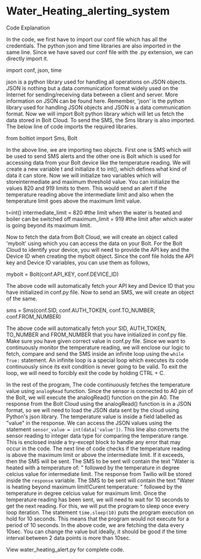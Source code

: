 # Water_Heating_alerting_system
Code Explanation

In the code, we first have to import our conf file which has all the credentials. 
The python json and time libraries are also imported in the same line. Since we have saved our conf file with the .py extension, we can directly import it.

import conf, json, time

json is a python library used for handling all operations on JSON objects. 
JSON is nothing but a data communication format widely used on the Internet for sending/receiving data between a client and server. More information on JSON can be found here.
Remember, 'json' is the python library used for handling JSON objects and JSON is a data communication format. 
Now we will import Bolt python library which will let us fetch the data stored in Bolt Cloud.
To send the SMS, the Sms library is also imported. The below line of code imports the required libraries.

from boltiot import Sms, Bolt

In the above line, we are importing two objects.
First one is SMS which will be used to send SMS alerts and the other one is Bolt which is used for accessing data from your Bolt device like the temperature reading.
We will create a new variable t and initialize it to int(), which defines what kind of data it can store.
Now we will initialize two variables which will storeintermediate and maximum threshold value. You can initialize the values 820 and 919 limits to them.
This would send an alert if the temperature reading above the intermediate limit and also when the temperature limit goes above the maximum limit value.

t=int() 
intermediate_limit = 820   #the limit when the water is heated and boiler can be switched off
maximum_limit = 919 #the limit after which water is going beyond its maximum limit.

Now to fetch the data from Bolt Cloud, we will create an object called 'mybolt' using which you can access the data on your Bolt.
For the Bolt Cloud to identify your device, you will need to provide the API key and the Device ID when creating the mybolt object. 
Since the conf file holds the API key and Device ID variables, you can use them as follows,

mybolt = Bolt(conf.API_KEY, conf.DEVICE_ID)

The above code will automatically fetch your API key and Device ID that you have initialized in conf.py file.
Now to send an SMS, we will create an object of the same.

sms = Sms(conf.SID, conf.AUTH_TOKEN, conf.TO_NUMBER, conf.FROM_NUMBER)

The above code will automatically fetch your SID, AUTH_TOKEN, TO_NUMBER and FROM_NUMBER that you have initialized in conf.py file. 
Make sure you have given correct value in conf.py file.
Since we want to continuously monitor the temperature reading, we will enclose our logic to fetch, compare and send the SMS inside an infinite loop using the
`while True:` statement.
An infinite loop is a special loop which executes its code continuously since its exit condition is never going to be valid.
To exit the loop, we will need to forcibly exit the code by holding CTRL + C.



In the rest of the program,
The code continuously fetches the temperature value using `analogRead` function.
Since the sensor is connected to A0 pin of the Bolt, we will execute the analogRead() function on the pin A0.
The response from the Bolt Cloud using the analogRead() function is in a JSON format, so we will need to load the JSON data sent by the cloud using Python's json library.
The temperature value is inside a field labelled as "value" in the response. We can access the JSON values using the statement `sensor_value = int(data['value'])`. 
This line also converts the sensor reading to integer data type for comparing the temperature range.
This is enclosed inside a try-except block to handle any error that may occur in the code.
The next line of code checks if the temperature reading is above the maximum limit or above the intermediate limit. If it exceeds, then the SMS will be sent.
The SMS to be sent will contain the text "Water is heated with a temperature of: " followed by the temperature in degree celcius value for intermediate limit.
The response from Twilio will be stored inside the `response` variable.
The SMS to be sent will contain the text "Water is heating beyond maximum limit!Curent temperature: " followed by the temperature in degree celcius value for maximum limit.
Once the temperature reading has been sent, we will need to wait for 10 seconds to get the next reading. For this, we will put the program to sleep once every loop iteration.
The statement `time.sleep(10)` puts the program execution on hold for 10 seconds. This means that the program would not execute for a period of 10 seconds.
In the above code, we are fetching the data every 10sec. You can change the value but ideally, it should be good if the time interval between 2 data points is more than 10sec.

View water_heating_alert.py for complete code.

